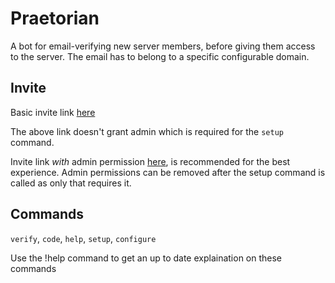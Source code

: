 # Praetorian
A bot for email-verifying new server members, before giving them access to the server. The email has to belong to a specific configurable domain.

## Invite
Basic invite link [here](https://discord.com/api/oauth2/authorize?client_id=835201049701646336&permissions=268520528&scope=bot)

The above link doesn't grant admin which is required for the `setup` command.

Invite link *with* admin permission [here](ttps://discord.com/api/oauth2/authorize?client_id=835201049701646336&permissions=8&scope=bot), is recommended for the best experience.
Admin permissions can be removed after the setup command is called as only that requires it.

## Commands
`verify`, `code`, `help`, `setup`, `configure`

Use the !help command to get an up to date explaination on these commands
